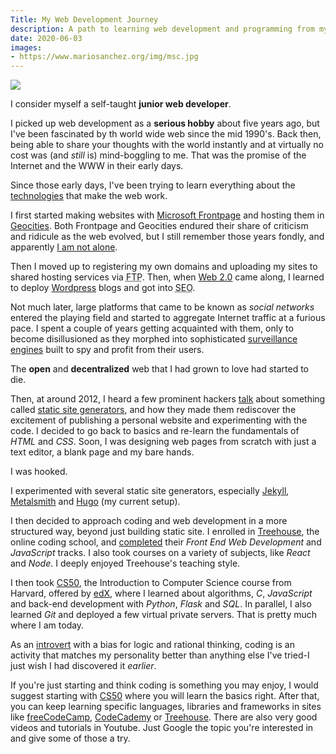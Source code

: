 ```yaml
---
Title: My Web Development Journey
description: A path to learning web development and programming from my own experience
date: 2020-06-03
images:
- https://www.mariosanchez.org/img/msc.jpg
---
```


<img src="/img/jersey.jpg" class="gallery medium">

I consider myself a self-taught **junior web developer**. 

I picked up web development as a **serious hobby** about five years ago, but I've been fascinated by th world wide web since the mid 1990's. Back then, being able to share your thoughts with the world instantly and at virtually no cost was (and *still* is) mind-boggling to me. That was the promise of the Internet and the WWW in their early days. 

Since those early days, I've been trying to learn everything about the [technologies](https://cs50.harvard.edu/technology/2017/) that make the web work. 

I first started making websites with [Microsoft Frontpage](https://en.wikipedia.org/wiki/Microsoft_FrontPage) and hosting them in [Geocities](https://www.citylab.com/life/2019/01/geocities-archive-netscape-browser-first-web-suburbs-aol/580285/). Both Frontpage and Geocities endured their share of criticism and ridicule as the web evolved, but I still remember those years fondly, and apparently [I am not alone](https://neustadt.fr/essays/the-small-web/).

Then I moved up to registering my own domains and uploading my sites to shared hosting services via <abbr title="File Transfer Protocol">FTP</abbr>. Then, when [Web 2.0](https://www.cbsnews.com/news/what-is-web-20/) came along, I learned to deploy [Wordpress](https://wordpress.org/) blogs and got into <abbr title="Search Engine Optimization">SEO</abbr>.  

Not much later, large platforms that came to be known as *social networks* entered the playing field and started to aggregate Internet traffic at a furious pace. I spent a couple of years getting acquainted with them, only to become disillusioned as they morphed into sophisticated [surveillance engines](https://nomasters.io/posts/nonparticipation/) built to spy and profit from their users. 

The **open** and **decentralized** web that I had grown to love had started to die.

Then, at around 2012, I heard a few prominent hackers [talk](https://tom.preston-werner.com/2008/11/17/blogging-like-a-hacker.html) about something called [static site generators](https://www.sitepoint.com/static-site-generators/), and how they made them rediscover the excitement of publishing a personal website and experimenting with the code. I decided to go back to basics and re-learn the fundamentals of *HTML* and *CSS*. Soon, I was designing web pages from scratch with just a text editor, a blank page and my bare hands. 

I was hooked.

I experimented with several static site generators, especially [Jekyll](https://jekyllrb.com/), [Metalsmith](https://metalsmith.io) and [Hugo](https://gohugo.io) (my current setup). 

I then decided to approach coding and web development in a more structured way, beyond just building static site. I enrolled in [Treehouse](https://teamtreehouse.com), the online coding school, and [completed](https://teamtreehouse.com/mariosanchezcarrion) their *Front End Web Development* and *JavaScript* tracks. I also took courses on a variety of subjects, like *React* and *Node*. I deeply enjoyed Treehouse's teaching style. 

I then took [CS50](https://www.edx.org/course/cs50s-introduction-to-computer-science), the Introduction to Computer Science course from Harvard, offered by [edX](https://edx.org), where I learned about algorithms, *C*, *JavaScript* and back-end development with *Python*, *Flask* and *SQL*. In parallel, I also learned *Git* and deployed a few virtual private servers. That is pretty much where I am today.

As an [introvert](https://www.16personalities.com/intj-personality) with a bias for logic and rational thinking, coding is an activity that matches my personality better than anything else I've tried-I just wish I had discovered it *earlier*. 

If you're just starting and think coding is something you may enjoy, I would suggest starting with [CS50](https://www.edx.org/course/cs50s-introduction-to-computer-science) where you will learn the basics right. After that, you can keep learning specific languages, libraries and frameworks in sites like [freeCodeCamp](https://freecodecamp.com), [CodeCademy](https://codecademy.com) or [Treehouse](https://teamtreehouse). There are also very good videos and tutorials in Youtube. Just Google the topic you're interested in and give some of those a try.

